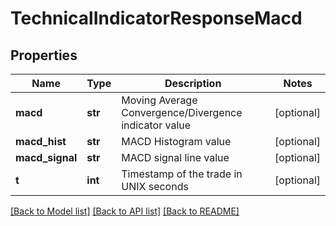 # TechnicalIndicatorResponseMacd

## Properties
Name | Type | Description | Notes
------------ | ------------- | ------------- | -------------
**macd** | **str** | Moving Average Convergence/Divergence indicator value | [optional] 
**macd_hist** | **str** | MACD Histogram value | [optional] 
**macd_signal** | **str** | MACD signal line value | [optional] 
**t** | **int** | Timestamp of the trade in UNIX seconds | [optional] 

[[Back to Model list]](../README.md#documentation-for-models) [[Back to API list]](../README.md#documentation-for-api-endpoints) [[Back to README]](../README.md)

